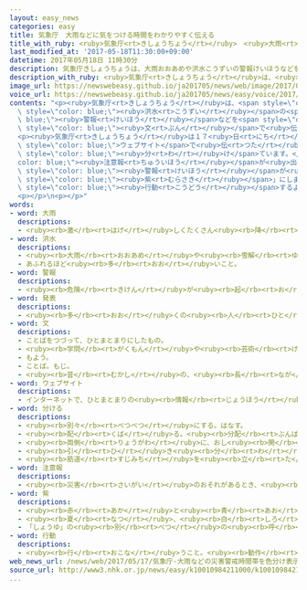 ```yaml
---
layout: easy_news
categories: easy
title: 気象庁　大雨などに気をつける時間をわかりやすく伝える
title_with_ruby: <ruby>気象庁<rt>きしょうちょう</rt></ruby>　<ruby>大雨<rt>おおあめ</rt></ruby>などに<ruby>気<rt>き</rt></ruby>をつける<ruby>時間<rt>じかん</rt></ruby>をわかりやすく<ruby>伝<rt>つた</rt></ruby>える
last_modified_at: '2017-05-18T11:30:00+09:00'
datetime: 2017年05月18日 11時30分
description: 気象庁きしょうちょうは、大雨おおあめや洪水こうずいの警報けいほうなどを発表はっぴょうするとき、気きをつけなければならない時間じかんを「今夜こんや遅おそくまで」などと文ぶんで伝つたえていました。
description_with_ruby: <ruby>気象庁<rt>きしょうちょう</rt></ruby>は、<ruby>大雨<rt>おおあめ</rt></ruby>や<ruby>洪水<rt>こうずい</rt></ruby>の<ruby>警報<rt>けいほう</rt></ruby>などを<ruby>発表<rt>はっぴょう</rt></ruby>するとき、<ruby>気<rt>き</rt></ruby>をつけなければならない<ruby>時間<rt>じかん</rt></ruby>を「<ruby>今夜<rt>こんや</rt></ruby><ruby>遅<rt>おそ</rt></ruby>くまで」などと<ruby>文<rt>ぶん</rt></ruby>で<ruby>伝<rt>つた</rt></ruby>えていました。
image_url: https://newswebeasy.github.io/ja201705/news/web/image/2017/05/18/k10010984211000.jpg
voice_url: https://newswebeasy.github.io/ja201705/news/easy/voice/2017/05/18/k10010984211000.mp3
contents: "<p><ruby>気象庁<rt>きしょうちょう</rt></ruby>は、<span style=\"color: blue;\"><ruby>大雨<rt>おおあめ</rt></ruby></span>や<span\
  \ style=\"color: blue;\"><ruby>洪水<rt>こうずい</rt></ruby></span>の<span style=\"color:\
  \ blue;\"><ruby>警報<rt>けいほう</rt></ruby></span>などを<span style=\"color: blue;\"><ruby>発表<rt>はっぴょう</rt></ruby></span>するとき、<ruby>気<rt>き</rt></ruby>をつけなければならない<ruby>時間<rt>じかん</rt></ruby>を「<ruby>今夜<rt>こんや</rt></ruby><ruby>遅<rt>おそ</rt></ruby>くまで」などと<span\
  \ style=\"color: blue;\"><ruby>文<rt>ぶん</rt></ruby></span>で<ruby>伝<rt>つた</rt></ruby>えていました。</p>\n\
  <p><ruby>気象庁<rt>きしょうちょう</rt></ruby>は１７<ruby>日<rt>にち</rt></ruby>から、<ruby>気<rt>き</rt></ruby>をつけなければならない<ruby>時間<rt>じかん</rt></ruby>を<ruby>色<rt>いろ</rt></ruby>を<ruby>使<rt>つか</rt></ruby>って、<span\
  \ style=\"color: blue;\">ウェブサイト</span>で<ruby>伝<rt>つた</rt></ruby>えています。<ruby>今<rt>いま</rt></ruby>までよりわかりやすくするために、２４<ruby>時間<rt>じかん</rt></ruby>を３<ruby>時間<rt>じかん</rt></ruby>ずつに<span\
  \ style=\"color: blue;\"><ruby>分<rt>わ</rt></ruby>け</span>ています。</p>\n<p><span style=\"\
  color: blue;\"><ruby>注意報<rt>ちゅういほう</rt></ruby></span>が<ruby>出<rt>で</rt></ruby>て<ruby>注意<rt>ちゅうい</rt></ruby>が<ruby>必要<rt>ひつよう</rt></ruby>な<ruby>時間<rt>じかん</rt></ruby>は「<ruby>黄色<rt>きいろ</rt></ruby>」にします。<span\
  \ style=\"color: blue;\"><ruby>警報<rt>けいほう</rt></ruby></span>が<ruby>出<rt>で</rt></ruby>て<ruby>危険<rt>きけん</rt></ruby>に<ruby>気<rt>き</rt></ruby>をつけなければならない<ruby>時間<rt>じかん</rt></ruby>は「<ruby>赤<rt>あか</rt></ruby>」にします。<ruby>雨<rt>あめ</rt></ruby>などがもっとひどくなりそうな<ruby>場合<rt>ばあい</rt></ruby>には<ruby>特別警報<rt>とくべつけいほう</rt></ruby>が<ruby>出<rt>で</rt></ruby>て、<ruby>最<rt>もっと</rt></ruby>も<ruby>気<rt>き</rt></ruby>をつけなければならない<ruby>時間<rt>じかん</rt></ruby>は「<span\
  \ style=\"color: blue;\"><ruby>紫<rt>むらさき</rt></ruby></span>」にします。</p>\n<p><ruby>気象庁<rt>きしょうちょう</rt></ruby>は「<ruby>危険<rt>きけん</rt></ruby>な<ruby>時間<rt>じかん</rt></ruby>などが<ruby>見<rt>み</rt></ruby>てすぐわかるので、<ruby>安全<rt>あんぜん</rt></ruby>を<ruby>考<rt>かんが</rt></ruby>えて<ruby>早<rt>はや</rt></ruby>く<span\
  \ style=\"color: blue;\"><ruby>行動<rt>こうどう</rt></ruby></span>するようにしてください」と<ruby>言<rt>い</rt></ruby>っています。</p>\n\
  <p></p>\n<p></p>"
words:
- word: 大雨
  descriptions:
  - <ruby><rb>激</rb><rt>はげ</rt></ruby>しくたくさん<ruby><rb>降</rb><rt>ふ</rt></ruby>る<ruby><rb>雨</rb><rt>あめ</rt></ruby>。<ruby><rb>豪雨</rb><rt>ごうう</rt></ruby>。
- word: 洪水
  descriptions:
  - <ruby><rb>大雨</rb><rt>おおあめ</rt></ruby>や<ruby><rb>雪解</rb><rt>ゆきど</rt></ruby>け<ruby><rb>水</rb><rt>みず</rt></ruby>のため、<ruby><rb>川</rb><rt>かわ</rt></ruby>の<ruby><rb>水</rb><rt>みず</rt></ruby>があふれ<ruby><rb>出</rb><rt>で</rt></ruby>ること。<ruby><rb>大水</rb><rt>おおみず</rt></ruby>。
  - あふれるほど<ruby><rb>多</rb><rt>おお</rt></ruby>いこと。
- word: 警報
  descriptions:
  - <ruby><rb>危険</rb><rt>きけん</rt></ruby>が<ruby><rb>起</rb><rt>お</rt></ruby>こりそうなときに、<ruby><rb>警戒</rb><rt>けいかい</rt></ruby>のために<ruby><rb>出</rb><rt>だ</rt></ruby>す<ruby><rb>知</rb><rt>し</rt></ruby>らせ。
- word: 発表
  descriptions:
  - <ruby><rb>多</rb><rt>おお</rt></ruby>くの<ruby><rb>人</rb><rt>ひと</rt></ruby>に<ruby><rb>広</rb><rt>ひろ</rt></ruby>く<ruby><rb>知</rb><rt>し</rt></ruby>らせること。
- word: 文
  descriptions:
  - ことばをつづって、ひとまとまりにしたもの。
  - <ruby><rb>学問</rb><rt>がくもん</rt></ruby>や<ruby><rb>芸術</rb><rt>げいじゅつ</rt></ruby>。
  - もよう。
  - ことば。もじ。
  - <ruby><rb>昔</rb><rt>むかし</rt></ruby>の、<ruby><rb>長</rb><rt>なが</rt></ruby>さやお<ruby><rb>金</rb><rt>かね</rt></ruby>の<ruby><rb>単位</rb><rt>たんい</rt></ruby>。
- word: ウェブサイト
  descriptions:
  - インターネットで、ひとまとまりの<ruby><rb>情報</rb><rt>じょうほう</rt></ruby>が<ruby><rb>置</rb><rt>お</rt></ruby>かれている<ruby><rb>場所</rb><rt>ばしょ</rt></ruby>。サイト。
- word: 分ける
  descriptions:
  - <ruby><rb>別々</rb><rt>べつべつ</rt></ruby>にする。はなす。
  - <ruby><rb>配</rb><rt>くば</rt></ruby>る。<ruby><rb>分配</rb><rt>ぶんぱい</rt></ruby>する。
  - <ruby><rb>両側</rb><rt>りょうがわ</rt></ruby>に、おし<ruby><rb>開</rb><rt>ひら</rt></ruby>く。
  - <ruby><rb>引</rb><rt>ひ</rt></ruby>き<ruby><rb>分</rb><rt>わ</rt></ruby>けにする。
  - <ruby><rb>筋道</rb><rt>すじみち</rt></ruby>を<ruby><rb>立</rb><rt>た</rt></ruby>てる。
- word: 注意報
  descriptions:
  - <ruby><rb>災害</rb><rt>さいがい</rt></ruby>のおそれがあるとき、<ruby><rb>注意</rb><rt>ちゅうい</rt></ruby>を<ruby><rb>呼</rb><rt>よ</rt></ruby>びかける<ruby><rb>知</rb><rt>し</rt></ruby>らせ。
- word: 紫
  descriptions:
  - <ruby><rb>赤</rb><rt>あか</rt></ruby>と<ruby><rb>青</rb><rt>あお</rt></ruby>の<ruby><rb>混</rb><rt>ま</rt></ruby>じった<ruby><rb>色</rb><rt>いろ</rt></ruby>。
  - <ruby><rb>夏</rb><rt>なつ</rt></ruby>、<ruby><rb>白</rb><rt>しろ</rt></ruby>い<ruby><rb>小花</rb><rt>こばな</rt></ruby>をつける<ruby><rb>草</rb><rt>くさ</rt></ruby>。<ruby><rb>根</rb><rt>ね</rt></ruby>からむらさき<ruby><rb>色</rb><rt>いろ</rt></ruby>の<ruby><rb>染料</rb><rt>せんりょう</rt></ruby>をとる。
  - 「しょうゆ」の<ruby><rb>別</rb><rt>べつ</rt></ruby>の<ruby><rb>呼</rb><rt>よ</rt></ruby>び<ruby><rb>方</rb><rt>かた</rt></ruby>。
- word: 行動
  descriptions:
  - <ruby><rb>行</rb><rt>おこな</rt></ruby>うこと。<ruby><rb>動作</rb><rt>どうさ</rt></ruby>。
web_news_url: /news/web/2017/05/17/気象庁-大雨などの災害警戒時間帯を色分け表示/
source_url: http://www3.nhk.or.jp/news/easy/k10010984211000/k10010984211000.html
...
```

